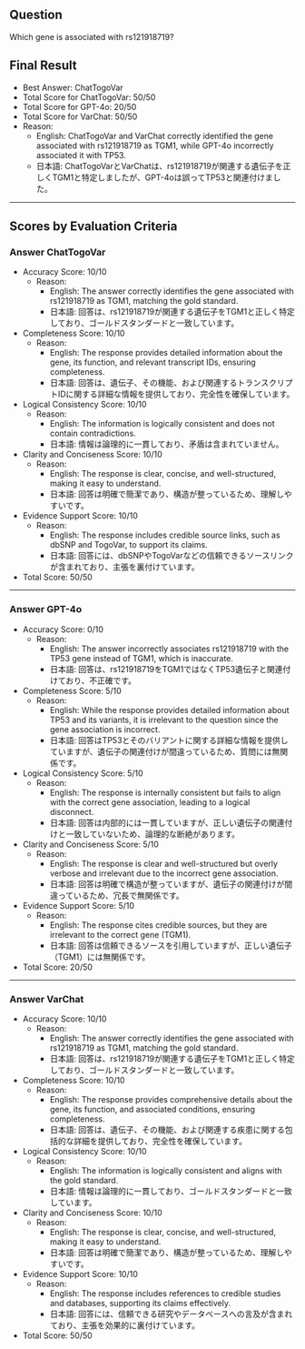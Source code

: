 ## Question

Which gene is associated with rs121918719?

## Final Result

- Best Answer: ChatTogoVar
- Total Score for ChatTogoVar: 50/50
- Total Score for GPT-4o: 20/50
- Total Score for VarChat: 50/50
- Reason:
  - English: ChatTogoVar and VarChat correctly identified the gene associated with rs121918719 as TGM1, while GPT-4o incorrectly associated it with TP53.
  - 日本語: ChatTogoVarとVarChatは、rs121918719が関連する遺伝子を正しくTGM1と特定しましたが、GPT-4oは誤ってTP53と関連付けました。

---

## Scores by Evaluation Criteria

### Answer ChatTogoVar
- Accuracy Score: 10/10
  - Reason: 
    - English: The answer correctly identifies the gene associated with rs121918719 as TGM1, matching the gold standard.
    - 日本語: 回答は、rs121918719が関連する遺伝子をTGM1と正しく特定しており、ゴールドスタンダードと一致しています。
- Completeness Score: 10/10
  - Reason: 
    - English: The response provides detailed information about the gene, its function, and relevant transcript IDs, ensuring completeness.
    - 日本語: 回答は、遺伝子、その機能、および関連するトランスクリプトIDに関する詳細な情報を提供しており、完全性を確保しています。
- Logical Consistency Score: 10/10
  - Reason: 
    - English: The information is logically consistent and does not contain contradictions.
    - 日本語: 情報は論理的に一貫しており、矛盾は含まれていません。
- Clarity and Conciseness Score: 10/10
  - Reason: 
    - English: The response is clear, concise, and well-structured, making it easy to understand.
    - 日本語: 回答は明確で簡潔であり、構造が整っているため、理解しやすいです。
- Evidence Support Score: 10/10
  - Reason: 
    - English: The response includes credible source links, such as dbSNP and TogoVar, to support its claims.
    - 日本語: 回答には、dbSNPやTogoVarなどの信頼できるソースリンクが含まれており、主張を裏付けています。
- Total Score: 50/50

---

### Answer GPT-4o
- Accuracy Score: 0/10
  - Reason: 
    - English: The answer incorrectly associates rs121918719 with the TP53 gene instead of TGM1, which is inaccurate.
    - 日本語: 回答は、rs121918719をTGM1ではなくTP53遺伝子と関連付けており、不正確です。
- Completeness Score: 5/10
  - Reason: 
    - English: While the response provides detailed information about TP53 and its variants, it is irrelevant to the question since the gene association is incorrect.
    - 日本語: 回答はTP53とそのバリアントに関する詳細な情報を提供していますが、遺伝子の関連付けが間違っているため、質問には無関係です。
- Logical Consistency Score: 5/10
  - Reason: 
    - English: The response is internally consistent but fails to align with the correct gene association, leading to a logical disconnect.
    - 日本語: 回答は内部的には一貫していますが、正しい遺伝子の関連付けと一致していないため、論理的な断絶があります。
- Clarity and Conciseness Score: 5/10
  - Reason: 
    - English: The response is clear and well-structured but overly verbose and irrelevant due to the incorrect gene association.
    - 日本語: 回答は明確で構造が整っていますが、遺伝子の関連付けが間違っているため、冗長で無関係です。
- Evidence Support Score: 5/10
  - Reason: 
    - English: The response cites credible sources, but they are irrelevant to the correct gene (TGM1).
    - 日本語: 回答は信頼できるソースを引用していますが、正しい遺伝子（TGM1）には無関係です。
- Total Score: 20/50

---

### Answer VarChat
- Accuracy Score: 10/10
  - Reason: 
    - English: The answer correctly identifies the gene associated with rs121918719 as TGM1, matching the gold standard.
    - 日本語: 回答は、rs121918719が関連する遺伝子をTGM1と正しく特定しており、ゴールドスタンダードと一致しています。
- Completeness Score: 10/10
  - Reason: 
    - English: The response provides comprehensive details about the gene, its function, and associated conditions, ensuring completeness.
    - 日本語: 回答は、遺伝子、その機能、および関連する疾患に関する包括的な詳細を提供しており、完全性を確保しています。
- Logical Consistency Score: 10/10
  - Reason: 
    - English: The information is logically consistent and aligns with the gold standard.
    - 日本語: 情報は論理的に一貫しており、ゴールドスタンダードと一致しています。
- Clarity and Conciseness Score: 10/10
  - Reason: 
    - English: The response is clear, concise, and well-structured, making it easy to understand.
    - 日本語: 回答は明確で簡潔であり、構造が整っているため、理解しやすいです。
- Evidence Support Score: 10/10
  - Reason: 
    - English: The response includes references to credible studies and databases, supporting its claims effectively.
    - 日本語: 回答には、信頼できる研究やデータベースへの言及が含まれており、主張を効果的に裏付けています。
- Total Score: 50/50